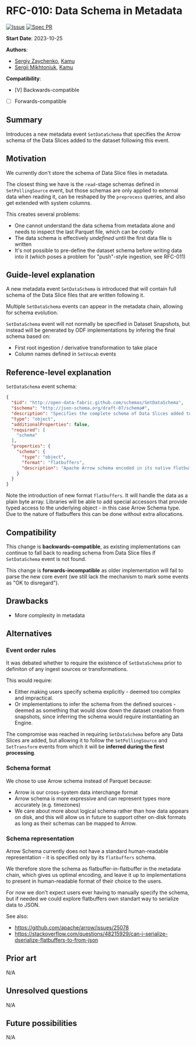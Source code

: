 # RFC-010: Data Schema in Metadata

[![Issue](https://img.shields.io/github/issues/detail/state/kamu-data/open-data-fabric/62?label=Issue)](https://github.com/kamu-data/open-data-fabric/issues/55)
[![Spec PR](https://img.shields.io/github/pulls/detail/state/kamu-data/open-data-fabric/63?label=PR)](https://github.com/kamu-data/open-data-fabric/pull/63)

**Start Date**: 2023-10-25

**Authors**:
- [Sergiy Zaychenko](mailto:sergiy.zaychenko@kamu.dev), [Kamu](https://kamu.dev)
- [Sergii Mikhtoniuk](mailto:sergii.mikhtoniuk@kamu.dev), [Kamu](https://kamu.dev)


**Compatibility**:
- [V] Backwards-compatible
- [ ] Forwards-compatible

## Summary
Introduces a new metadata event `SetDataSchema` that specifies the Arrow schema of the Data Slices added to the dataset following this event.

## Motivation
We currently don't store the schema of Data Slice files in metadata.

The closest thing we have is the `read`-stage schemas defined in `SetPollingSource` event, but those schemas are only applied to external data when reading it, can be reshaped by the `preprocess` queries, and also get extended with system columns.

This creates several problems:
- One cannot understand the data schema from metadata alone and needs to inspect the last Parquet file, which can be costly
- The data schema is effectively *undefined* until the first data file is written
- It's not possible to pre-define the dataset schema before writing data into it (which poses a problem for "push"-style ingestion, see RFC-011)

## Guide-level explanation
A new metadata event `SetDataSchema` is introduced that will contain full schema of the Data Slice files that are written following it.

Multiple `SetDataSchema` events can appear in the metadata chain, allowing for schema evolution.

`SetDataSchema` event will not normally be specified in Dataset Snapshots, but instead will be generated by ODF implementations by infering the final schema based on:
- First root ingestion / derivative transformation to take place
- Column names defined in `SetVocab` events

## Reference-level explanation

`SetDataSchema` event schema:

```json
{
  "$id": "http://open-data-fabric.github.com/schemas/SetDataSchema",
  "$schema": "http://json-schema.org/draft-07/schema#",
  "description": "Specifies the complete schema of Data Slices added to the Dataset following this event.",
  "type": "object",
  "additionalProperties": false,
  "required": [
    "schema"
  ],
  "properties": {
    "schema": {
      "type": "object",
      "format": "flatbuffers",
      "description": "Apache Arrow schema encoded in its native flatbuffers representation."
    }
  }
}
```

Note the introduction of new format `flatbuffers`. It will handle the data as a plain byte array. Libraries will be able to add special accessors that provide typed access to the underlying object - in this case Arrow Schema type. Due to the nature of flatbuffers this can be done without extra allocations.

## Compatibility
This change is **backwards-compatible**, as existing implementations can continue to fall back to reading schema from Data Slice files if `SetDataSchema` event is not found. 

This change is **forwards-incompatible** as older implementation will fail to parse the new core event (we still lack the mechanism to mark some events as "OK to disregard").

## Drawbacks
- More complexity in metadata

## Alternatives

### Event order rules
It was debated whether to require the existence of `SetDataSchema` prior to definiton of any ingest sources or transformations.

This would require:
- Either making users specify schema explicitly - deemed too complex and impractical.
- Or implementations to infer the schema from the defined sources - deemed as something that would slow down the dataset creation from snapshots, since inferring the schema would require instantiating an Engine.

The compromise was reached in requiring `SetDataSchema` before any Data Slices are added, but allowing it to follow the `SetPollingSource` and `SetTransform` events from which it will be **inferred during the first processing**.

### Schema format
We chose to use Arrow schema instead of Parquet because:
- Arrow is our cross-system data interchange format
- Arrow schema is more expressive and can represent types more accurately (e.g. timezones)
- We care about more about logical schema rather than how data appears on disk, and this will allow us in future to support other on-disk formats as long as their schemas can be mapped to Arrow.

### Schema representation
Arrow Schema currently does not have a standard human-readable representation - it is specified only by its `flatbuffers` schema.

We therefore store the schema as flatbuffer-in-flatbuffer in the metadata chain, which gives us optimal encoding, and leave it up to implementations to present in human-readable format of their choice to the users.

For now we don't expect users ever having to manually specify the schema, but if needed we could explore flatbuffers own standart way to serialize data to JSON.

See also:
- https://github.com/apache/arrow/issues/25078
- https://stackoverflow.com/questions/48215929/can-i-serialize-dserialize-flatbuffers-to-from-json

## Prior art
N/A

## Unresolved questions
N/A

## Future possibilities
N/A